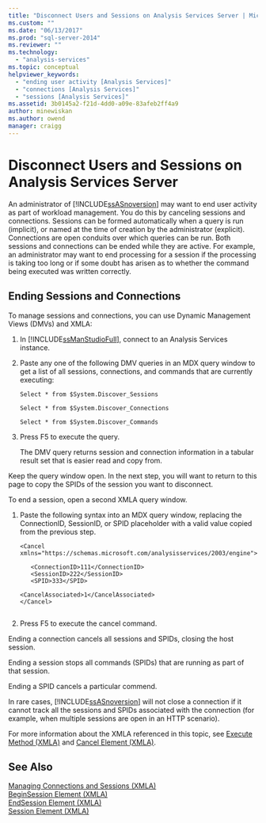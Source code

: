 ```yaml
---
title: "Disconnect Users and Sessions on Analysis Services Server | Microsoft Docs"
ms.custom: ""
ms.date: "06/13/2017"
ms.prod: "sql-server-2014"
ms.reviewer: ""
ms.technology: 
  - "analysis-services"
ms.topic: conceptual
helpviewer_keywords: 
  - "ending user activity [Analysis Services]"
  - "connections [Analysis Services]"
  - "sessions [Analysis Services]"
ms.assetid: 3b0145a2-f21d-4dd0-a09e-83afeb2ff4a9
author: minewiskan
ms.author: owend
manager: craigg
---
```

# Disconnect Users and Sessions on Analysis Services Server
  An administrator of [!INCLUDE[ssASnoversion](../../includes/ssasnoversion-md.md)] may want to end user activity as part of workload management. You do this by canceling sessions and connections. Sessions can be formed automatically when a query is run (implicit), or named at the time of creation by the administrator (explicit). Connections are open conduits over which queries can be run. Both sessions and connections can be ended while they are active. For example, an administrator may want to end processing for a session if the processing is taking too long or if some doubt has arisen as to whether the command being executed was written correctly.  
  
## Ending Sessions and Connections  
 To manage sessions and connections, you can use Dynamic Management Views (DMVs) and XMLA:  
  
1.  In [!INCLUDE[ssManStudioFull](../../includes/ssmanstudiofull-md.md)], connect to an Analysis Services instance.  
  
2.  Paste any one of the following DMV queries in an MDX query window to get a list of all sessions, connections, and commands that are currently executing:  
  
     `Select * from $System.Discover_Sessions`  
  
     `Select * from $System.Discover_Connections`  
  
     `Select * from $System.Discover_Commands`  
  
3.  Press F5 to execute the query.  
  
     The DMV query returns session and connection information in a tabular result set that is easier read and copy from.  
  
 Keep the query window open. In the next step, you will want to return to this page to copy the SPIDs of the session you want to disconnect.  
  
 To end a session, open a second XMLA query window.  
  
1.  Paste the following syntax into an MDX query window, replacing the ConnectionID, SessionID, or SPID placeholder with a valid value copied from the previous step.  
  
    ```  
    <Cancel xmlns="https://schemas.microsoft.com/analysisservices/2003/engine">  
  
       <ConnectionID>111</ConnectionID>  
       <SessionID>222</SessionID>  
       <SPID>333</SPID>  
  
    <CancelAssociated>1</CancelAssociated>  
    </Cancel>  
  
    ```  
  
2.  Press F5 to execute the cancel command.  
  
 Ending a connection cancels all sessions and SPIDs, closing the host session.  
  
 Ending a session stops all commands (SPIDs) that are running as part of that session.  
  
 Ending a SPID cancels a particular commend.  
  
 In rare cases, [!INCLUDE[ssASnoversion](../../includes/ssasnoversion-md.md)] will not close a connection if it cannot track all the sessions and SPIDs associated with the connection (for example, when multiple sessions are open in an HTTP scenario).  
  
 For more information about the XMLA referenced in this topic, see [Execute Method &#40;XMLA&#41;](https://docs.microsoft.com/bi-reference/xmla/xml-elements-methods-execute) and [Cancel Element &#40;XMLA&#41;](https://docs.microsoft.com/bi-reference/xmla/xml-elements-commands/cancel-element-xmla).  
  
## See Also  
 [Managing Connections and Sessions &#40;XMLA&#41;](../multidimensional-models-scripting-language-assl-xmla/managing-connections-and-sessions-xmla.md)   
 [BeginSession Element &#40;XMLA&#41;](https://docs.microsoft.com/bi-reference/xmla/xml-elements-headers/beginsession-element-xmla)   
 [EndSession Element &#40;XMLA&#41;](https://docs.microsoft.com/bi-reference/xmla/xml-elements-headers/endsession-element-xmla)   
 [Session Element &#40;XMLA&#41;](https://docs.microsoft.com/bi-reference/xmla/xml-elements-headers/session-element-xmla)  
  
  
